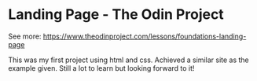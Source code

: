 # Landing Page - The Odin Project

See more: https://www.theodinproject.com/lessons/foundations-landing-page

This was my first project using html and css. Achieved a similar site as the example given. Still a lot to learn but looking forward to it!